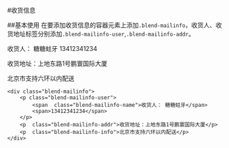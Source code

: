 #收货信息

##基本使用
在要添加收货信息的容器元素上添加`.blend-mailinfo`，收货人、收货地址标签分别添加`.blend-mailinfo-user`,`.blend-mailinfo-addr`。

<div class="doc-demo">
	<div style="width:500px;">
		<div class="blend-mailinfo">
	        <p class="blend-mailinfo-user">
	            <span  class="blend-mailinfo-name">收货人： 糖糖蛀牙</span>
	            <span>13412341234</span>
	        </p>
	        <p  class="blend-mailinfo-addr">收货地址：上地东路1号鹏寰国际大厦</p>
	        <p  class="blend-mailinfo-info">北京市支持六环以内配送</p>
	    </div>
	</div>
</div>


    <div class="blend-mailinfo">
        <p class="blend-mailinfo-user">
            <span  class="blend-mailinfo-name">收货人： 糖糖蛀牙</span>
            <span>13412341234</span>
        </p>
        <p  class="blend-mailinfo-addr">收货地址：上地东路1号鹏寰国际大厦</p>
        <p  class="blend-mailinfo-info">北京市支持六环以内配送</p>
    </div>












